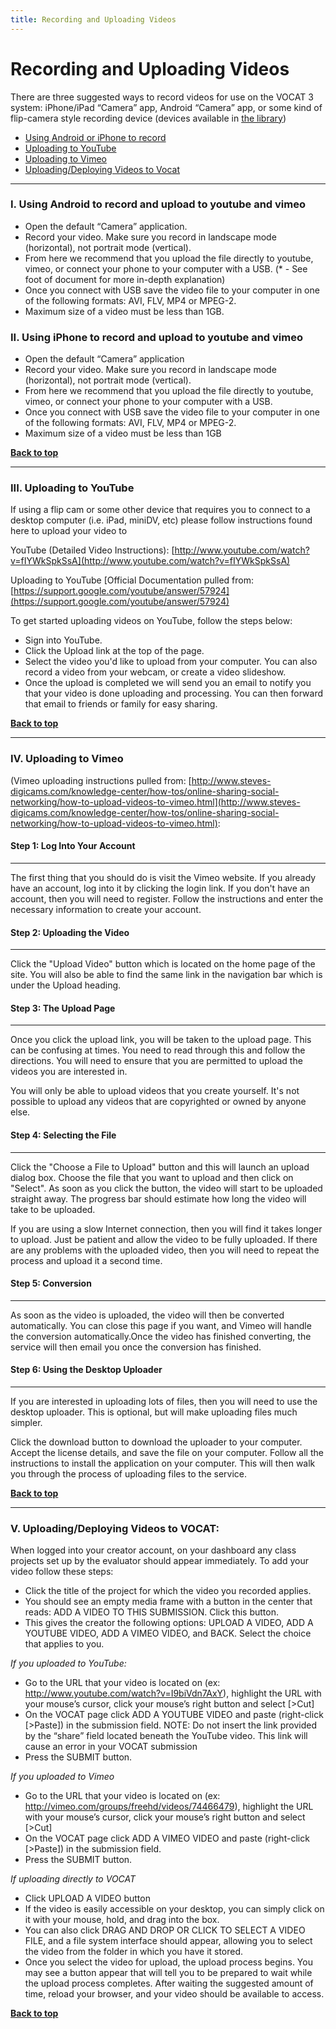 ```yaml
---
title: Recording and Uploading Videos
---
```



Recording and Uploading Videos
===

There are three suggested ways to record videos for use on the VOCAT 3 system: iPhone/iPad “Camera” app, Android “Camera” app, or some kind of flip-camera style recording device (devices available in [the library](http://www.baruch.cuny.edu/library/students/techloan.html))

* <a href="#iphone">Using Android or iPhone to record</a>
* <a href="#youtube">Uploading to YouTube</a>
* <a href="#vimeo">Uploading to Vimeo</a>
* <a href="#vocat">Uploading/Deploying Videos to Vocat</a>

<p id="iphone"></p>

---

<p></p>

### **I. Using Android to record and upload to youtube and vimeo**

 * Open the default “Camera” application.
 * Record your video. Make sure you record in landscape mode (horizontal), not portrait mode (vertical).
 * From here we recommend that you upload the file directly to youtube, vimeo, or connect your phone to your computer with a USB. (* - See foot of document for more in-depth explanation)
 * Once you connect with USB save the video file to your computer in one of the following formats: AVI, FLV, MP4 or MPEG-2.
 * Maximum size of a video must be less than 1GB.

### **II. Using iPhone to record and upload to youtube and vimeo**

 * Open the default “Camera” application
 * Record your video. Make sure you record in landscape mode (horizontal), not portrait mode (vertical).
 * From here we recommend that you upload the file directly to youtube, vimeo, or connect your phone to your computer with a USB.
 * Once you connect with USB save the video file to your computer in one of the following formats: AVI, FLV, MP4 or MPEG-2.
 * Maximum size of a video must be less than 1GB

<a href="#">**Back to top**</a>

<p id="youtube"></p>

---

<p></p>

### **III. Uploading to YouTube**

If using a flip cam or some other device that requires you to connect to a desktop computer (i.e. iPad, miniDV, etc) please follow instructions found here to upload your video to

YouTube (Detailed Video Instructions):
[http://www.youtube.com/watch?v=fIYWkSpkSsA](http://www.youtube.com/watch?v=fIYWkSpkSsA)

Uploading to YouTube [Official Documentation pulled from:
[https://support.google.com/youtube/answer/57924](https://support.google.com/youtube/answer/57924)

To get started uploading videos on YouTube, follow the steps below:

 * Sign into YouTube.
 * Click the Upload link at the top of the page.
 * Select the video you'd like to upload from your computer. You can also record a video from your webcam, or create a video slideshow.
 * Once the upload is completed we will send you an email to notify you that your video is done uploading and processing. You can then forward that email to friends or family for easy sharing.

<a href="#">**Back to top**</a>

<p id="vimeo"></p>

---

<p></p>

### **IV. Uploading to Vimeo**
(Vimeo uploading instructions pulled from: [http://www.steves-digicams.com/knowledge-center/how-tos/online-sharing-social-networking/how-to-upload-videos-to-vimeo.html](http://www.steves-digicams.com/knowledge-center/how-tos/online-sharing-social-networking/how-to-upload-videos-to-vimeo.html):

#### Step 1: Log Into Your Account
---

The first thing that you should do is visit the Vimeo website. If you already have an account, log into it by clicking the login link. If you don't have an account, then you will need to register. Follow the instructions and enter the necessary information to create your account.

#### Step 2: Uploading the Video
---

Click the "Upload Video" button which is located on the home page of the site. You will also be able to find the same link in the navigation bar which is under the Upload heading.

#### Step 3: The Upload Page
---

Once you click the upload link, you will be taken to the upload page. This can be confusing at times. You need to read through this and follow the directions. You will need to ensure that you are permitted to upload the videos you are interested in.

You will only be able to upload videos that you create yourself. It's not possible to upload any videos that are copyrighted or owned by anyone else.

#### Step 4: Selecting the File
---

Click the "Choose a File to Upload" button and this will launch an upload dialog box. Choose the file that you want to upload and then click on "Select". As soon as you click the button, the video will start to be uploaded straight away. The progress bar should estimate how long the video will take to be uploaded.

If you are using a slow Internet connection, then you will find it takes longer to upload. Just be patient and allow the video to be fully uploaded. If there are any problems with the uploaded video, then you will need to repeat the process and upload it a second time.

#### Step 5: Conversion
---

As soon as the video is uploaded, the video will then be converted automatically. You can close this page if you want, and Vimeo will handle the conversion automatically.Once the video has finished converting, the service will then email you once the conversion has finished.

#### Step 6: Using the Desktop Uploader
---

If you are interested in uploading lots of files, then you will need to use the desktop uploader. This is optional, but will make uploading files much simpler.

Click the download button to download the uploader to your computer. Accept the license details, and save the file on your computer. Follow all the instructions to install the application on your computer. This will then walk you through the process of uploading files to the service.

<a href="#">**Back to top**</a>

<p id="vocat"></p>

---

<p></p>

### **V. Uploading/Deploying Videos to VOCAT:**

When logged into your creator account, on your dashboard any class projects set up by the evaluator should appear immediately. To add your video follow these steps:

 * Click the title of the project for which the video you recorded applies.
 * You should see an empty media frame with a button in the center that reads: ADD A VIDEO TO THIS SUBMISSION. Click this button.
 * This gives the creator the following options: UPLOAD A VIDEO, ADD A YOUTUBE VIDEO, ADD A VIMEO VIDEO, and BACK. Select the choice that applies to you.

*If you uploaded to YouTube:*

 * Go to the URL that your video is located on (ex: http://www.youtube.com/watch?v=I9biVdn7AxY), highlight the URL with your mouse’s cursor, click your mouse’s right button and select [>Cut]
 * On the VOCAT page click ADD A YOUTUBE VIDEO and paste (right-click [>Paste]) in the submission field. NOTE: Do not insert the link provided by the “share” field located beneath the YouTube video. This link will cause an error in your VOCAT submission
 * Press the SUBMIT button.

*If you uploaded to Vimeo*

 * Go to the URL that your video is located on (ex: http://vimeo.com/groups/freehd/videos/74466479), highlight the URL with your mouse’s cursor, click your mouse’s right button and select [>Cut]
 * On the VOCAT page click ADD A VIMEO VIDEO and paste (right-click [>Paste]) in the submission field.
 * Press the SUBMIT button.

*If uploading directly to VOCAT*

 * Click UPLOAD A VIDEO button
 * If the video is easily accessible on your desktop, you can simply click on it with your mouse, hold, and drag into the box.
 * You can also click DRAG AND DROP OR CLICK TO SELECT A VIDEO FILE, and a file system interface should appear, allowing you to select the video from the folder in which you have it stored.
 * Once you select the video for upload, the upload process begins. You may see a button appear that will tell you to be prepared to wait while the upload process completes. After waiting the suggested amount of time, reload your browser, and your video should be available to access.

<a href="#">**Back to top**</a>
